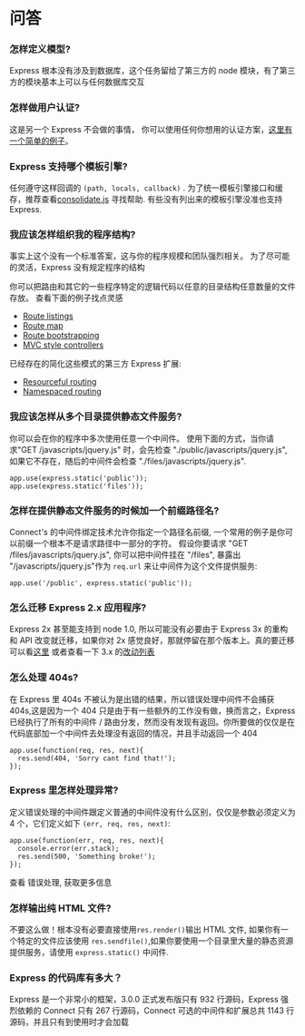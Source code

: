 # 问答

### 怎样定义模型?

Express 根本没有涉及到数据库，这个任务留给了第三方的 node 模块，有了第三方的模块基本上可以与任何数据库交互

### 怎样做用户认证?

这是另一个 Express 不会做的事情， 你可以使用任何你想用的认证方案，[这里有一个简单的例子](https://github.com/visionmedia/express/tree/master/examples/auth)。

### Express 支持哪个模板引擎?

任何遵守这样回调的 `(path, locals, callback)` . 为了统一模板引擎接口和缓存，推荐查看[consolidate.js](https://github.com/visionmedia/consolidate.js) 寻找帮助. 有些没有列出来的模板引擎没准也支持 Express.

### 我应该怎样组织我的程序结构?

事实上这个没有一个标准答案，这与你的程序规模和团队强烈相关。 为了尽可能的灵活，Express 没有规定程序的结构

你可以把路由和其它的一些程序特定的逻辑代码以任意的目录结构任意数量的文件存放。 查看下面的例子找点灵感

*   [Route listings](https://github.com/visionmedia/express/blob/master/examples/route-separation/index.js#L19)
*   [Route map](https://github.com/visionmedia/express/blob/master/examples/route-map/index.js#L47)
*   [Route bootstrapping](https://github.com/visionmedia/express/tree/master/examples/route-loading)
*   [MVC style controllers](https://github.com/visionmedia/express/tree/master/examples/mvc)

已经存在的简化这些模式的第三方 Express 扩展:

*   [Resourceful routing](https://github.com/visionmedia/express-resource)
*   [Namespaced routing](https://github.com/visionmedia/express-namespace)

### 我应该怎样从多个目录提供静态文件服务?

你可以会在你的程序中多次使用任意一个中间件。 使用下面的方式，当你请求"GET /javascripts/jquery.js" 时，会先检查 "./public/javascripts/jquery.js", 如果它不存在，随后的中间件会检查 "./files/javascripts/jquery.js".

```
app.use(express.static('public'));
app.use(express.static('files')); 
```

### 怎样在提供静态文件服务的时候加一个前缀路径名?

Connect's 的中间件绑定技术允许你指定一个路径名前缀, 一个常用的例子是你可以前缀一个根本不是请求路径中一部分的字符。 假设你要请求 "GET /files/javascripts/jquery.js", 你可以把中间件挂在 "/files", 暴露出 "/javascripts/jquery.js"作为 `req.url` 来让中间件为这个文件提供服务:

```
app.use('/public', express.static('public')); 
```

### 怎么迁移 Express 2.x 应用程序?

Express 2x 甚至能支持到 node 1.0, 所以可能没有必要由于 Express 3x 的重构和 API 改变就迁移，如果你对 2x 感觉良好，那就停留在那个版本上。真的要迁移可以看[这里](https://github.com/visionmedia/express/wiki/Migrating-from-2.x-to-3.x) 或者查看一下 3.x 的[改动列表](https://github.com/visionmedia/express/wiki/New-features-in-3.x)

### 怎么处理 404s?

在 Express 里 404s 不被认为是出错的结果，所以错误处理中间件不会捕获 404s,这是因为一个 404 只是由于有一些额外的工作没有做，换而言之，Express 已经执行了所有的中间件 / 路由分发，然而没有发现有返回。你所要做的仅仅是在代码底部加一个中间件去处理没有返回的情况，并且手动返回一个 404

```
app.use(function(req, res, next){
  res.send(404, 'Sorry cant find that!');
}); 
```

### Express 里怎样处理异常?

定义错误处理的中间件跟定义普通的中间件没有什么区别，仅仅是参数必须定义为 4 个，它们定义如下 `(err, req, res, next)`:

```
app.use(function(err, req, res, next){
  console.error(err.stack);
  res.send(500, 'Something broke!');
}); 
```

查看 错误处理, 获取更多信息

### 怎样输出纯 HTML 文件?

不要这么做！根本没有必要直接使用`res.render()`输出 HTML 文件, 如果你有一个特定的文件应该使用 `res.sendfile()`,如果你要使用一个目录里大量的静态资源提供服务，请使用 `express.static()` 中间件.

### Express 的代码库有多大？

Express 是一个非常小的框架，3.0.0 正式发布版只有 932 行源码，Express 强烈依赖的 Connect 只有 267 行源码，Connect 可选的中间件和扩展总共 1143 行源码，并且只有到使用时才会加载
